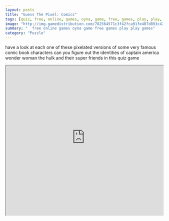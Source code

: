 ```yaml
---
layout: posts
title: "Guess The Pixel: Comics"
tags: [quiz, free, online, games, oyna, game, free, games, play, play, games]
image: "http://img.gamedistribution.com/782564571c3f42fca91fe407d893c43b.jpg"
summary: "  free online games oyna game free games play play games"
category: "Puzzle"
---
```


have a look at each one of these pixelated versions of some very famous comic book characters can you figure out the identities of captain america wonder woman the hulk and their super friends in this quiz game

<iframe width="100%" height="480px;" src="http://html5.gamedistribution.com/782564571c3f42fca91fe407d893c43b/"></iframe>